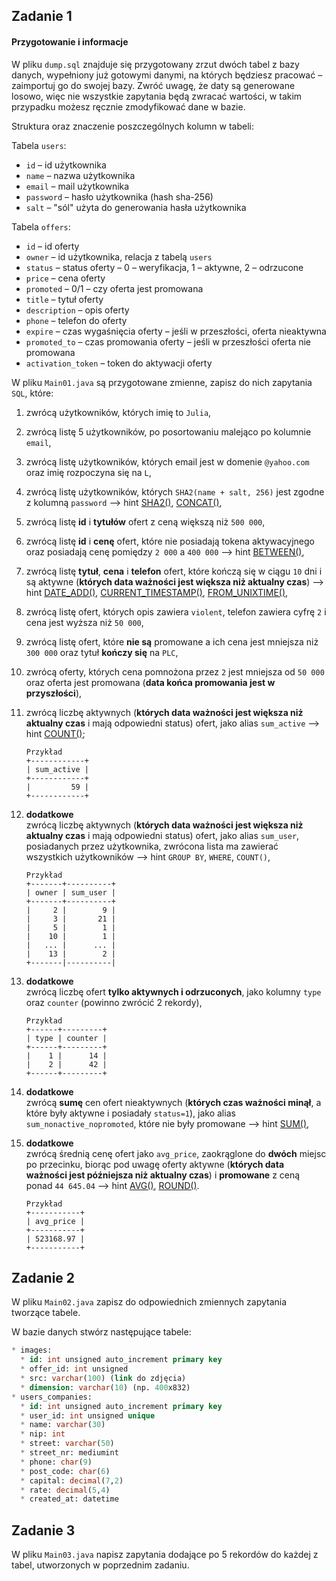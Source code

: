 ## Zadanie 1

#### Przygotowanie i informacje
W pliku `dump.sql` znajduje się przygotowany zrzut dwóch tabel z bazy danych, wypełniony już gotowymi danymi, na których będziesz pracować – zaimportuj go do swojej bazy.
Zwróć uwagę, że daty są generowane losowo, więc nie wszystkie zapytania będą zwracać wartości, w takim przypadku możesz ręcznie zmodyfikować dane w bazie.

Struktura oraz znaczenie poszczególnych kolumn w tabeli:  

Tabela `users`:
* `id` – id użytkownika
* `name` – nazwa użytkownika
* `email` – mail użytkownika
* `password` – hasło użytkownika (hash sha-256)
* `salt` – "sól" użyta do generowania hasła użytkownika

Tabela `offers`:
* `id` – id oferty
* `owner` – id użytkownika, relacja z tabelą `users`
* `status` – status oferty – 0 – weryfikacja, 1 – aktywne, 2 – odrzucone
* `price` – cena oferty
* `promoted` – 0/1 – czy oferta jest promowana
* `title` – tytuł oferty
* `description` – opis oferty
* `phone` – telefon do oferty
* `expire` – czas wygaśnięcia oferty – jeśli w przeszłości, oferta nieaktywna
* `promoted_to` – czas promowania oferty – jeśli w przeszłości oferta nie promowana
* `activation_token` – token do aktywacji oferty


W pliku `Main01.java` są przygotowane zmienne, zapisz do nich zapytania `SQL`, które:

1. zwrócą użytkowników, których imię to `Julia`,
2. zwrócą listę 5 użytkowników, po posortowaniu malejąco po kolumnie `email`,
3. zwrócą listę użytkowników, których email jest w domenie `@yahoo.com` oraz imię rozpoczyna się na `L`,
4. zwrócą listę użytkowników, których `SHA2(name + salt, 256)` jest zgodne z kolumną `password` –> hint [SHA2()][mysql_sha2], [CONCAT()][mysql_concat],
5. zwrócą listę **id** i **tytułów** ofert z ceną większą niż `500 000`,
6. zwrócą listę **id** i **cenę** ofert, które nie posiadają tokena aktywacyjnego oraz posiadają cenę pomiędzy `2 000` a `400 000` –> hint [BETWEEN()][mysql_between],
7. zwrócą listę **tytuł**, **cena** i **telefon** ofert, które kończą się w ciągu `10` dni i są aktywne (**których data ważności jest większa niż aktualny czas**) –> hint [DATE_ADD()][mysql_date_add], [CURRENT_TIMESTAMP()][mysql_current_timestamp], [FROM_UNIXTIME()][mysql_from_unixtime],
8. zwrócą listę ofert, których opis zawiera `violent`, telefon zawiera cyfrę `2` i cena jest wyższa niż `50 000`,
9. zwrócą listę ofert, które **nie są** promowane a ich cena jest mniejsza niż `300 000` oraz tytuł **kończy się** na `PLC`,
10. zwrócą oferty, których cena pomnożona przez `2` jest mniejsza od `50 000` oraz oferta jest promowana (**data końca promowania jest w przyszłości**),
11. zwrócą liczbę aktywnych (**których data ważności jest większa niż aktualny czas** i mają odpowiedni status) ofert, jako alias `sum_active` –> hint [COUNT()][mysql_count];

    ```
    Przykład
    +------------+
    | sum_active |
    +------------+
    |         59 |
    +------------+
    ```

12. **dodatkowe**  
    zwrócą liczbę aktywnych (**których data ważności jest większa niż aktualny czas** i mają odpowiedni status) ofert, jako alias `sum_user`, posiadanych przez użytkownika, zwrócona lista ma zawierać wszystkich użytkowników –> hint `GROUP BY`, `WHERE`, `COUNT()`,

    ```
    Przykład
    +-------+----------+
    | owner | sum_user |
    +-------+----------+
    |     2 |        9 |
    |     3 |       21 |
    |     5 |        1 |
    |    10 |        1 |
    |   ... |      ... |
    |    13 |        2 |
    +-------|----------|
    ```

13. **dodatkowe**  
    zwrócą liczbę ofert **tylko aktywnych i odrzuconych**, jako kolumny `type` oraz `counter` (powinno zwrócić 2 rekordy),  
    
    ```
    Przykład
    +------+---------+
    | type | counter |
    +------+---------+
    |    1 |      14 |
    |    2 |      42 |
    +------+---------+
    ```

14. **dodatkowe**  
    zwrócą **sumę** cen ofert nieaktywnych (**których czas ważności minął**, a które były aktywne i posiadały `status=1`), jako alias `sum_nonactive_nopromoted`, które nie były promowane –> hint [SUM()][mysql_sum],
15. **dodatkowe**  
    zwrócą średnią cenę ofert jako `avg_price`, zaokrąglone do **dwóch** miejsc po przecinku, biorąc pod uwagę oferty aktywne (**których data ważności jest późniejsza niż aktualny czas**) i **promowane** z ceną ponad `44 645.04` –> hint [AVG()][mysql_avg], [ROUND()][mysql_round].

    ```
    Przykład
    +-----------+
    | avg_price |
    +-----------+
    | 523168.97 |
    +-----------+
    ```
<!-- Links -->
[mysql_concat]: https://dev.mysql.com/doc/refman/5.7/en/string-functions.html#function_concat
[mysql_sha2]: https://dev.mysql.com/doc/refman/5.6/en/encryption-functions.html#function_sha2
[mysql_between]: https://dev.mysql.com/doc/refman/5.7/en/comparison-operators.html#operator_between
[mysql_sum]: https://dev.mysql.com/doc/refman/5.7/en/group-by-functions.html#function_sum
[mysql_substring]: https://dev.mysql.com/doc/refman/5.7/en/string-functions.html#function_substring
[mysql_count]: https://dev.mysql.com/doc/refman/5.7/en/counting-rows.html
[mysql_avg]: https://dev.mysql.com/doc/refman/5.7/en/group-by-functions.html#function_avg
[mysql_round]: https://dev.mysql.com/doc/refman/5.7/en/mathematical-functions.html#function_round
[mysql_date_add]: https://dev.mysql.com/doc/refman/5.5/en/date-and-time-functions.html#function_date-add
[mysql_current_timestamp]: https://dev.mysql.com/doc/refman/5.5/en/date-and-time-functions.html#function_current-timestamp
[mysql_from_unixtime]: https://dev.mysql.com/doc/refman/5.5/en/date-and-time-functions.html#function_from-unixtime
[mysql_now]: https://dev.mysql.com/doc/refman/5.6/en/date-and-time-functions.html#function_now
[stack_mysql_domain]: http://stackoverflow.com/a/2440458/3668159


## Zadanie 2

W pliku `Main02.java` zapisz do odpowiednich zmiennych zapytania tworzące tabele.  

W bazie danych stwórz następujące tabele:

```SQL
* images:
  * id: int unsigned auto_increment primary key
  * offer_id: int unsigned
  * src: varchar(100) (link do zdjęcia)
  * dimension: varchar(10) (np. 400x832)
* users_companies:
  * id: int unsigned auto_increment primary key
  * user_id: int unsigned unique
  * name: varchar(30)
  * nip: int
  * street: varchar(50)
  * street_nr: mediumint
  * phone: char(9)
  * post_code: char(6)
  * capital: decimal(7,2)
  * rate: decimal(5,4)
  * created_at: datetime
```


## Zadanie 3

W pliku `Main03.java` napisz zapytania dodające po 5 rekordów do każdej z tabel, utworzonych w poprzednim zadaniu.  
